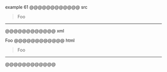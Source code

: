 example 61
@@@@@@@@@@@@ src
> Foo
---
@@@@@@@@@@@@ xml
<?xml version="1.0" encoding="UTF-8"?>
<!DOCTYPE document SYSTEM "CommonMark.dtd">
<document xmlns="http://commonmark.org/xml/1.0">
  <block_quote>
    <paragraph>
      <text>Foo</text>
    </paragraph>
  </block_quote>
  <thematic_break />
</document>
@@@@@@@@@@@@ html
<blockquote>
<p>Foo</p>
</blockquote>
<hr />
@@@@@@@@@@@@
